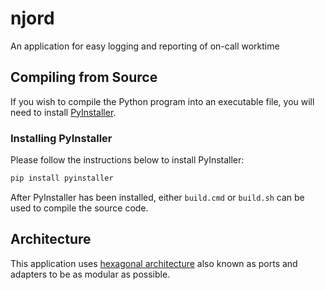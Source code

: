 # njord
An application for easy logging and reporting of on-call worktime

## Compiling from Source

If you wish to compile the Python program into an executable file, you will need to
install [PyInstaller](https://pypi.org/project/pyinstaller/).

### Installing PyInstaller

Please follow the instructions below to install PyInstaller:

```bash
pip install pyinstaller
```

After PyInstaller has been installed, either `build.cmd` or `build.sh` can be used to compile the source code.

## Architecture
This application uses [hexagonal architecture](https://en.wikipedia.org/wiki/Hexagonal_architecture_(software)) also known as ports and adapters to be as modular as possible.
